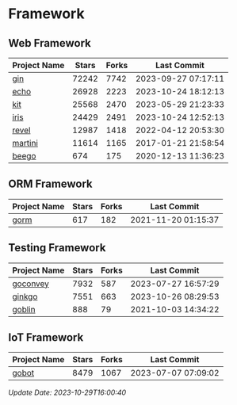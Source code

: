 # Framework

## Web Framework
| Project Name | Stars | Forks | Last Commit |
| ------------ | ----- | ----- | ----------- |
| [gin](https://github.com/gin-gonic/gin) | 72242 | 7742 | 2023-09-27 07:17:11 |
| [echo](https://github.com/labstack/echo) | 26928 | 2223 | 2023-10-24 18:12:13 |
| [kit](https://github.com/go-kit/kit) | 25568 | 2470 | 2023-05-29 21:23:33 |
| [iris](https://github.com/kataras/iris) | 24429 | 2491 | 2023-10-24 12:52:13 |
| [revel](https://github.com/revel/revel) | 12987 | 1418 | 2022-04-12 20:53:30 |
| [martini](https://github.com/go-martini/martini) | 11614 | 1165 | 2017-01-21 21:58:54 |
| [beego](https://github.com/astaxie/beego) | 674 | 175 | 2020-12-13 11:36:23 |

## ORM Framework
| Project Name | Stars | Forks | Last Commit |
| ------------ | ----- | ----- | ----------- |
| [gorm](https://github.com/jinzhu/gorm) | 617 | 182 | 2021-11-20 01:15:37 |

## Testing Framework
| Project Name | Stars | Forks | Last Commit |
| ------------ | ----- | ----- | ----------- |
| [goconvey](https://github.com/smartystreets/goconvey) | 7932 | 587 | 2023-07-27 16:57:29 |
| [ginkgo](https://github.com/onsi/ginkgo) | 7551 | 663 | 2023-10-26 08:29:53 |
| [goblin](https://github.com/franela/goblin) | 888 | 79 | 2021-10-03 14:34:22 |

## IoT Framework
| Project Name | Stars | Forks | Last Commit |
| ------------ | ----- | ----- | ----------- |
| [gobot](https://github.com/hybridgroup/gobot) | 8479 | 1067 | 2023-07-07 07:09:02 |

*Update Date: 2023-10-29T16:00:40*
